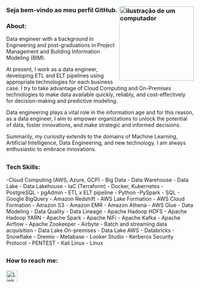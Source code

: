 ### Seja bem-vindo ao meu perfil GitHub. <img src="https://raw.githubusercontent.com/MicaelliMedeiros/micaellimedeiros/master/image/computer-illustration.png" alt="ilustração de um computador" min-width="200px" max-width="200px" width="200px" align="right">
### About:
Data engineer with a background in Engineering and post-graduations in Project Management and Building Information Modeling (BIM).

At present, I work as a data engineer, developing ETL and ELT pipelines using appropriate technologies for each business case. I try to take advantage of Cloud Computing and On-Premises technologies to make data available quickly, reliably, and cost-effectively for decision-making and predictive modeling.
  
Data engineering plays a vital role in the information age and for this reason, as a data engineer, I aim to empower organizations to unlock the potential of data, foster innovations, and make strategic and informed decisions.
  
Summarily, my curiosity extends to the domains of Machine Learning, Artificial Intelligence, Data Engineering, and new technology. I am always enthusiastic to embrace innovations.
##

### Tech Skills:
-Cloud Computing (AWS, Azure, GCP)  - Big Data  - Data Warehouse - Data Lake - Data Lakehouse - IaC (Terraform) - Docker, Kubernetes - PostgreSQL - pgAdmin - ETL x ELT pipeline - Python
-PySpark - SQL - Google BigQuery - Amazon Redshift - AWS Lake Formation - AWS Cloud Formation - Amazon S3 - Amazon EMR - Amazon Athena - AWS Glue - Data Modeling - Data Quality - Data Lineage - Apache Hadoop HDFS - Apache Hadoop YARN - Apache Spark - Apache NiFi - Apache Kafka - Apache Airflow - Apache Zookeeper - Airbyte - Batch and streaming data acquisition - Data Lake On-premises - Data Lake AWS - Databricks - Snowflake - Dremio - Metabase - Looker Studio - Kerberos Security Protocol - PENTEST - Kali Linux - Linux
##

### How to reach me:
<div>
   <a href="https://www.linkedin.com/in/dataengraulleite" target="_blank"><img height='30' src='https://img.shields.io/badge/LinkedIn-000?style=for-the-badge&logo=linkedin&logoColor=blue' alt='Linkedin'></a>
</div>
<!--

